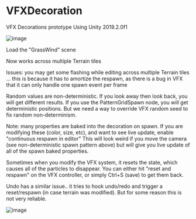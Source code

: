 # VFXDecoration
VFX Decorations prototype
Using Unity 2019.2.0f1

![image](https://drive.google.com/uc?export=view&id=1i9Rvt9c2vGkUy_TxGGHgvFzHZAVxQv8_)

Load the "GrassWind" scene

Now works across multiple Terrain tiles

Issues:
   you may get some flashing while editing across multiple Terrain tiles ...
   this is because it has to amortize the respawn, as there is a bug in VFX that it
   can only handle one spawn event per frame

   Random values are non-deterministic.
   If you look away then look back, you will get different results.
   If you use the PatternGridSpawn node, you will get deterministic positions.
   But we need a way to override VFX random seed to fix random non-determinism.

   Note: many properties are baked into the decoration on spawn.
   If you are modifying these (color, size, etc), and want to see live update,
   enable "continuous respawn in editor"
   This will look weird if you move the camera (see non-deterministic spawn pattern above)
   but will give you live update of all of the spawn baked properties.
   
   Sometimes when you modify the VFX system, it resets the state, which causes all of the particles to disappear.
   You can either hit "reset and respawn" on the VFX controller, or simply Ctrl+S (save) to get them back.
   
   Undo has a similar issue.. it tries to hook undo/redo and trigger a reset/respawn (in case terrain was modified).
   But for some reason this is not very reliable.
   
![image](https://drive.google.com/uc?export=view&id=1FSAfniuHxoegLQh9J6_858ub_WGxPa-q)
